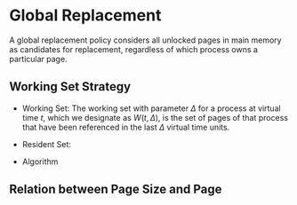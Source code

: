 # Global Replacement

A global replacement policy considers all unlocked pages in main memory as candidates for replacement, regardless of which process owns a particular page.

## Working Set Strategy

* Working Set: The working set with parameter $\Delta$ for a process at virtual time $t$, which we designate as $W(t, \Delta)$, is the set of pages of that process that have been referenced in the last $\Delta$ virtual time units.

* Resident Set:

* Algorithm

## Relation between Page Size and Page
